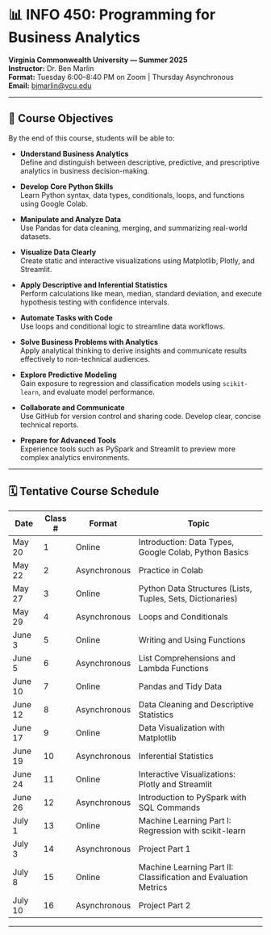 # 📊 INFO 450: Programming for Business Analytics

**Virginia Commonwealth University — Summer 2025**  
**Instructor:** Dr. Ben Marlin  
**Format:** Tuesday 6:00–8:40 PM on Zoom | Thursday Asynchronous  
**Email:** bjmarlin@vcu.edu

---

## 🎯 Course Objectives

By the end of this course, students will be able to:

- **Understand Business Analytics**  
  Define and distinguish between descriptive, predictive, and prescriptive analytics in business decision-making.

- **Develop Core Python Skills**  
  Learn Python syntax, data types, conditionals, loops, and functions using Google Colab.

- **Manipulate and Analyze Data**  
  Use Pandas for data cleaning, merging, and summarizing real-world datasets.

- **Visualize Data Clearly**  
  Create static and interactive visualizations using Matplotlib, Plotly, and Streamlit.

- **Apply Descriptive and Inferential Statistics**  
  Perform calculations like mean, median, standard deviation, and execute hypothesis testing with confidence intervals.

- **Automate Tasks with Code**  
  Use loops and conditional logic to streamline data workflows.

- **Solve Business Problems with Analytics**  
  Apply analytical thinking to derive insights and communicate results effectively to non-technical audiences.

- **Explore Predictive Modeling**  
  Gain exposure to regression and classification models using `scikit-learn`, and evaluate model performance.

- **Collaborate and Communicate**  
  Use GitHub for version control and sharing code. Develop clear, concise technical reports.

- **Prepare for Advanced Tools**  
  Experience tools such as PySpark and Streamlit to preview more complex analytics environments.

---

## 🗓️ Tentative Course Schedule

| Date        | Class # | Format       | Topic                                                              |
|-------------|---------|--------------|--------------------------------------------------------------------|
| May 20      | 1       | Online       | Introduction: Data Types, Google Colab, Python Basics              |
| May 22      | 2       | Asynchronous | Practice in Colab                                                  |
| May 27      | 3       | Online       | Python Data Structures (Lists, Tuples, Sets, Dictionaries)         |
| May 29      | 4       | Asynchronous | Loops and Conditionals                                             |
| June 3      | 5       | Online       | Writing and Using Functions                                        |
| June 5      | 6       | Asynchronous | List Comprehensions and Lambda Functions                           |
| June 10     | 7       | Online       | Pandas and Tidy Data                                               |
| June 12     | 8       | Asynchronous | Data Cleaning and Descriptive Statistics                           |
| June 17     | 9       | Online       | Data Visualization with Matplotlib                                 |
| June 19     | 10      | Asynchronous | Inferential Statistics                                             |
| June 24     | 11      | Online       | Interactive Visualizations: Plotly and Streamlit                   |
| June 26     | 12      | Asynchronous | Introduction to PySpark with SQL Commands                          |
| July 1      | 13      | Online       | Machine Learning Part I: Regression with scikit-learn              |
| July 3      | 14      | Asynchronous | Project Part 1                                                     |
| July 8      | 15      | Online       | Machine Learning Part II: Classification and Evaluation Metrics    |
| July 10     | 16      | Asynchronous | Project Part 2                                                     |

---

